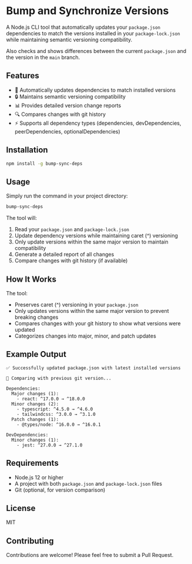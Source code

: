 # Bump and Synchronize Versions

A Node.js CLI tool that automatically updates your `package.json` dependencies to match the versions installed in your `package-lock.json` while maintaining semantic versioning compatibility.

Also checks and shows differences between the current `package.json` and the version in the `main` branch.

## Features

- 🔄 Automatically updates dependencies to match installed versions
- 🔒 Maintains semantic versioning compatibility
- 📊 Provides detailed version change reports
- 🔍 Compares changes with git history
- ⚡ Supports all dependency types (dependencies, devDependencies, peerDependencies, optionalDependencies)

## Installation

```bash
npm install -g bump-sync-deps
```

## Usage

Simply run the command in your project directory:

```bash
bump-sync-deps
```

The tool will:

1. Read your `package.json` and `package-lock.json`
2. Update dependency versions while maintaining caret (^) versioning
3. Only update versions within the same major version to maintain compatibility
4. Generate a detailed report of all changes
5. Compare changes with git history (if available)

## How It Works

The tool:

- Preserves caret (^) versioning in your `package.json`
- Only updates versions within the same major version to prevent breaking changes
- Compares changes with your git history to show what versions were updated
- Categorizes changes into major, minor, and patch updates

## Example Output

```
✅ Successfully updated package.json with latest installed versions

📜 Comparing with previous git version...

Dependencies:
  Major changes (1):
    - react: ^17.0.0 → ^18.0.0
  Minor changes (2):
    - typescript: ^4.5.0 → ^4.6.0
    - tailwindcss: ^3.0.0 → ^3.1.0
  Patch changes (1):
    - @types/node: ^16.0.0 → ^16.0.1

DevDependencies:
  Minor changes (1):
    - jest: ^27.0.0 → ^27.1.0
```

## Requirements

- Node.js 12 or higher
- A project with both `package.json` and `package-lock.json` files
- Git (optional, for version comparison)

## License

MIT

## Contributing

Contributions are welcome! Please feel free to submit a Pull Request.
